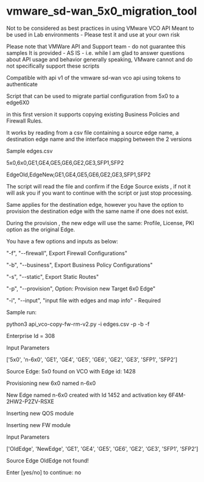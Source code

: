 # vmware_sd-wan_5x0_migration_tool

 Not to be considered as best practices in using VMware VCO API
 Meant to be used in Lab environments - Please test it and use at your own risk

 Please note that VMWare API and Support team - do not guarantee this samples
 It is provided - AS IS - i.e. while I am glad to answer questions about API usage
 and behavior generally speaking, VMware cannot and do not specifically support these scripts

 Compatible with api v1 of the vmware sd-wan vco api
 using tokens to authenticate


 Script that can be used to migrate partial configuration from 5x0 to a edge6X0

 in this first version it supports copying existing Business Policies and Firewall Rules.

 It works by reading from a csv file containing a source edge name, a destination edge name and the interface mapping between the 2 versions
 
 Sample edges.csv
 
 5x0,6x0,GE1,GE4,GE5,GE6,GE2,GE3,SFP1,SFP2
 
 EdgeOld,EdgeNew,GE1,GE4,GE5,GE6,GE2,GE3,SFP1,SFP2


The script will read the file and confirm if the Edge Source exists , if not it will ask you if you want to continue with the script or just stop processing.

Same applies for the destination edge, however you have the option to provision the destination edge with the same name if one does not exist.

During the provision , the new edge will use the same: Profile, License, PKI option as the original Edge.

You have a few options and inputs as below:

"-f", "--firewall",  Export Firewall Configurations"

"-b", "--business", Export Business Policy Configurations"

"-s", "--static", Export Static Routes"

"-p", "--provision", Option: Provision new Target 6x0 Edge"

"-i", "--input", "input file with edges and map info" - Required


Sample run:

python3 api_vco-copy-fw-rm-v2.py -i edges.csv -p -b -f

Enterprise Id = 308

Input Parameters

['5x0', 'n-6x0', 'GE1', 'GE4', 'GE5', 'GE6', 'GE2', 'GE3', 'SFP1', 'SFP2']

Source Edge: 5x0 found on VCO with Edge id: 1428

Provisioning new 6x0 named n-6x0

New Edge named n-6x0 created with Id 1452 and activation key 6F4M-2HW2-P2ZV-RSXE

Inserting new QOS module

Inserting new FW module

Input Parameters

['OldEdge', 'NewEdge', 'GE1', 'GE4', 'GE5', 'GE6', 'GE2', 'GE3', 'SFP1', 'SFP2']

Source Edge OldEdge not found!

Enter [yes/no] to continue: no
